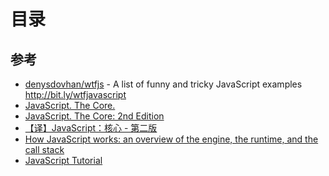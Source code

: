 # 目录

## 参考

- [denysdovhan/wtfjs](https://github.com/denysdovhan/wtfjs) - A list of funny and tricky JavaScript examples http://bit.ly/wtfjavascript
- [JavaScript. The Core.](http://dmitrysoshnikov.com/ecmascript/javascript-the-core/)
- [JavaScript. The Core: 2nd Edition](http://dmitrysoshnikov.com/ecmascript/javascript-the-core-2nd-edition/)
- [【译】JavaScript：核心 - 第二版](http://www.xiaojichao.com/post/jscorev2.html)
- [How JavaScript works: an overview of the engine, the runtime, and the call stack](https://blog.sessionstack.com/how-does-javascript-actually-work-part-1-b0bacc073cf) 
- [JavaScript Tutorial](https://www.javascripttutorial.net/)
